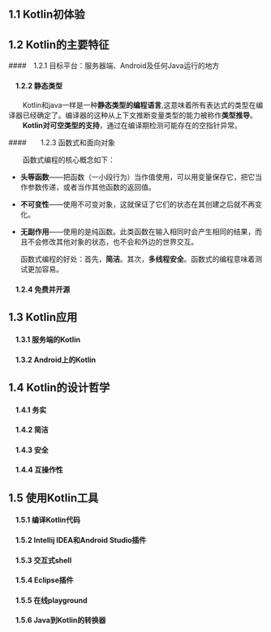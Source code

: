 ## 1.1 Kotlin初体验

## 1.2 Kotlin的主要特征

####&emsp;1.2.1 目标平台：服务器端、Android及任何Java运行的地方

#### &emsp;1.2.2 静态类型
&emsp;　Kotlin和java一样是一种**静态类型的编程语言**,这意味着所有表达式的类型在编译器已经确定了。编译器的这种从上下文推断变量类型的能力被称作**类型推导**。  
&emsp;　**Kotlin对可空类型的支持**，通过在编译期检测可能存在的空指针异常。

####　&emsp;1.2.3 函数式和面向对象

&emsp;　函数式编程的核心概念如下：

* **头等函数**——把函数（一小段行为）当作值使用，可以用变量保存它，把它当作参数传递，或者当作其他函数的返回值。
* **不可变性**——使用不可变对象，这就保证了它们的状态在其创建之后就不再变化。
* **无副作用**——使用的是纯函数。此类函数在输入相同时会产生相同的结果，而且不会修改其他对象的状态，也不会和外边的世界交互。

  函数式编程的好处：首先，**简洁**。其次，**多线程安全**。函数式的编程意味着测试更加容易。

#### &emsp;1.2.4 免费并开源

## 1.3 Kotlin应用

#### &emsp;1.3.1 服务端的Kotlin

#### &emsp;1.3.2 Android上的Kotlin

## 1.4 Kotlin的设计哲学

#### &emsp;1.4.1 务实

#### &emsp;1.4.2 简洁

#### &emsp;1.4.3 安全

#### &emsp;1.4.4 互操作性

## 1.5 使用Kotlin工具

#### &emsp;1.5.1 编译Kotlin代码

#### &emsp;1.5.2 Intellij IDEA和Android Studio插件

#### &emsp;1.5.3 交互式shell

#### &emsp;1.5.4 Eclipse插件

#### &emsp;1.5.5 在线playground

#### &emsp;1.5.6 Java到Kotlin的转换器



